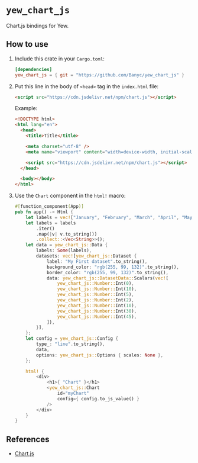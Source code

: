 # `yew_chart_js`

Chart.js bindings for Yew.

## How to use

1. Include this crate in your `Cargo.toml`:

   ```toml
   [dependencies]
   yew_chart_js = { git = "https://github.com/Banyc/yew_chart_js" }
   ```

2. Put this line in the body of `<head>` tag in the `index.html` file:

   ```html
   <script src="https://cdn.jsdelivr.net/npm/chart.js"></script>
   ```

   Example:

   ```html
   <!DOCTYPE html>
   <html lang="en">
     <head>
       <title>Title</title>

       <meta charset="utf-8" />
       <meta name="viewport" content="width=device-width, initial-scale=1" />

       <script src="https://cdn.jsdelivr.net/npm/chart.js"></script>
     </head>

     <body></body>
   </html>
   ```

3. Use the `Chart` component in the `html!` macro:

   ```rust
   #[function_component(App)]
   pub fn app() -> Html {
       let labels = vec!["January", "February", "March", "April", "May", "June"];
       let labels = labels
           .iter()
           .map(|v| v.to_string())
           .collect::<Vec<String>>();
       let data = yew_chart_js::Data {
           labels: Some(labels),
           datasets: vec![yew_chart_js::Dataset {
               label: "My First dataset".to_string(),
               background_color: "rgb(255, 99, 132)".to_string(),
               border_color: "rgb(255, 99, 132)".to_string(),
               data: yew_chart_js::DatasetData::Scalars(vec![
                   yew_chart_js::Number::Int(0),
                   yew_chart_js::Number::Int(10),
                   yew_chart_js::Number::Int(5),
                   yew_chart_js::Number::Int(2),
                   yew_chart_js::Number::Int(10),
                   yew_chart_js::Number::Int(30),
                   yew_chart_js::Number::Int(45),
               ]),
           }],
       };
       let config = yew_chart_js::Config {
           type_: "line".to_string(),
           data,
           options: yew_chart_js::Options { scales: None },
       };
   
       html! {
           <div>
               <h1>{ "Chart" }</h1>
               <yew_chart_js::Chart
                   id="myChart"
                   config={ config.to_js_value() }
               />
           </div>
       }
   }
   ```

## References

- [Chart.js](https://www.chartjs.org/)
